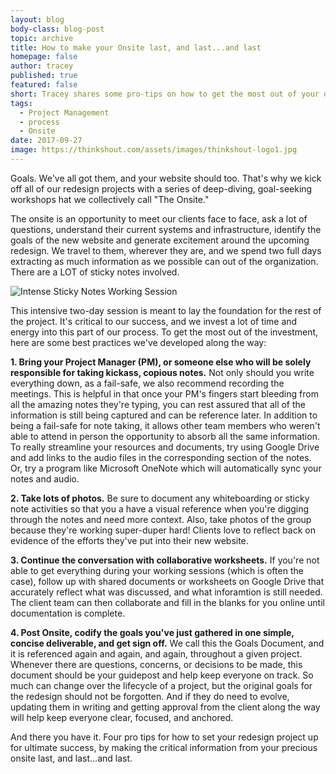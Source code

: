 ```yaml
---
layout: blog
body-class: blog-post
topic: archive
title: How to make your Onsite last, and last...and last
homepage: false
author: tracey
published: true
featured: false
short: Tracey shares some pro-tips on how to get the most out of your onsite.
tags:
  - Project Management
  - process
  - Onsite
date: 2017-09-27
image: https://thinkshout.com/assets/images/thinkshout-logo1.jpg
---
```


Goals. We've all got them, and your website should too. That's why we kick off all of our redesign projects with a series of deep-diving, goal-seeking workshops hat we collectively call "The Onsite."

The onsite is an opportunity to meet our clients face to face, ask a lot of questions, understand their current systems and infrastructure, identify the goals of the new website and generate excitement around the upcoming redesign. We travel to them, wherever they are, and we spend two full days extracting as much information as we possible can out of the organization. There are a LOT of sticky notes involved.

![Intense Sticky Notes Working Session](/assets/images/ts_redesign/case-studies/splc-main/splc-process.jpg)

This intensive two-day session is meant to lay the foundation for the rest of the project. It's critical to our success, and we invest a lot of time and energy into this part of our process. To get the most out of the investment, here are some best practices we've developed along the way:

**1. Bring your Project Manager (PM), or someone else who will be solely responsible for taking kickass, copious notes.**
Not only should you write everything down, as a fail-safe, we also recommend recording the meetings. This is helpful in that once your PM's fingers start bleeding from all the amazing notes they're typing, you can rest assured that all of the information is still being captured and can be reference later. In addition to being a fail-safe for note taking, it allows other team members who weren't able to attend in person the opportunity to absorb all the same information. To really streamline your resources and documents, try using Google Drive and add links to the audio files in the corresponding section of the notes. Or, try a program like Microsoft OneNote which will automatically sync your notes and audio.

**2. Take lots of photos.**
Be sure to document any whiteboarding or sticky note activities so that you a have a visual reference when you're digging through the notes and need more context. Also, take photos of the group because they're working super-duper hard! Clients love to reflect back on evidence of the efforts they've put into their new website.

**3. Continue the conversation with collaborative worksheets.**
If you're not able to get everything during your working sessions (which is often the case), follow up with shared documents or worksheets on Google Drive that accurately reflect what was discussed, and what inforamtion is still needed. The client team can then collaborate and fill in the blanks for you online until documentation is complete.

**4. Post Onsite, codify the goals you've just gathered in one simple, concise deliverable, and get sign off.**
We call this the Goals Document, and it is referenced again and again, and again, throughout a given project. Whenever there are questions, concerns, or decisions to be made, this document should be your guidepost and help keep everyone on track. So much can change over the lifecycle of a project, but the original goals for the redesign should not be forgotten. And if they do need to evolve, updating them in writing and getting approval from the client along the way will help keep everyone clear, focused, and anchored.

And there you have it. Four pro tips for how to set your redesign project up for ultimate success, by making the critical information from your precious onsite last, and last...and last.
